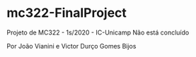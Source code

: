 # mc322-FinalProject


Projeto de MC322 - 1s/2020 - IC-Unicamp
Não está concluído 

Por João Vianini e Victor Durço Gomes Bijos
